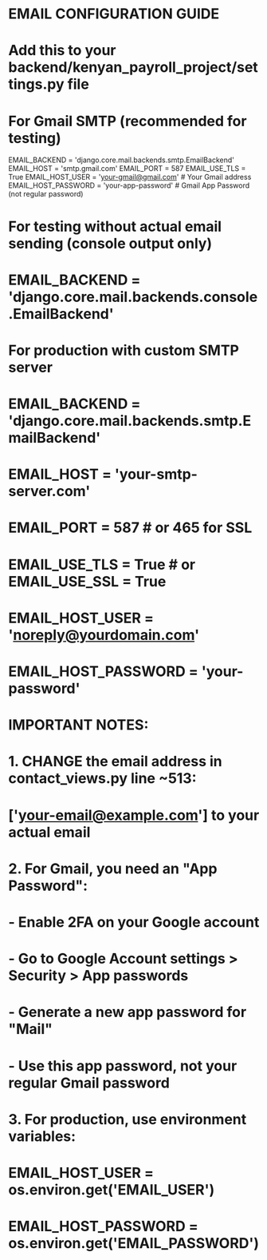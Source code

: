 # EMAIL CONFIGURATION GUIDE
# Add this to your backend/kenyan_payroll_project/settings.py file

# For Gmail SMTP (recommended for testing)
EMAIL_BACKEND = 'django.core.mail.backends.smtp.EmailBackend'
EMAIL_HOST = 'smtp.gmail.com'
EMAIL_PORT = 587
EMAIL_USE_TLS = True
EMAIL_HOST_USER = 'your-gmail@gmail.com'  # Your Gmail address
EMAIL_HOST_PASSWORD = 'your-app-password'  # Gmail App Password (not regular password)

# For testing without actual email sending (console output only)
# EMAIL_BACKEND = 'django.core.mail.backends.console.EmailBackend'

# For production with custom SMTP server
# EMAIL_BACKEND = 'django.core.mail.backends.smtp.EmailBackend'
# EMAIL_HOST = 'your-smtp-server.com'
# EMAIL_PORT = 587  # or 465 for SSL
# EMAIL_USE_TLS = True  # or EMAIL_USE_SSL = True
# EMAIL_HOST_USER = 'noreply@yourdomain.com'
# EMAIL_HOST_PASSWORD = 'your-password'

# IMPORTANT NOTES:
# 1. CHANGE the email address in contact_views.py line ~513:
#    ['your-email@example.com'] to your actual email
#
# 2. For Gmail, you need an "App Password":
#    - Enable 2FA on your Google account
#    - Go to Google Account settings > Security > App passwords
#    - Generate a new app password for "Mail"
#    - Use this app password, not your regular Gmail password
#
# 3. For production, use environment variables:
#    EMAIL_HOST_USER = os.environ.get('EMAIL_USER')
#    EMAIL_HOST_PASSWORD = os.environ.get('EMAIL_PASSWORD')